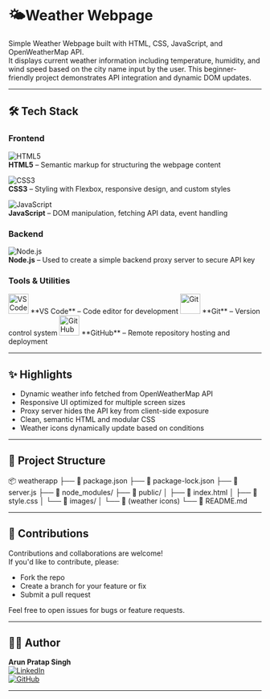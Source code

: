 # 🌤️Weather Webpage

Simple Weather Webpage built with HTML, CSS, JavaScript, and OpenWeatherMap API.  
It displays current weather information including temperature, humidity, and wind speed based on the city name input by the user. This beginner-friendly project demonstrates API integration and dynamic DOM updates.

---

## 🛠️ Tech Stack

### Frontend  
![HTML5](https://img.shields.io/badge/HTML5-E34F26?style=for-the-badge&logo=html5&logoColor=white)  
**HTML5** – Semantic markup for structuring the webpage content  

![CSS3](https://img.shields.io/badge/CSS3-1572B6?style=for-the-badge&logo=css3&logoColor=white)  
**CSS3** – Styling with Flexbox, responsive design, and custom styles  

![JavaScript](https://img.shields.io/badge/JavaScript-F7DF1E?style=for-the-badge&logo=javascript&logoColor=black)  
**JavaScript** – DOM manipulation, fetching API data, event handling  

### Backend  
![Node.js](https://img.shields.io/badge/Node.js-339933?style=for-the-badge&logo=nodedotjs&logoColor=white)  
**Node.js** – Used to create a simple backend proxy server to secure API key  

### Tools & Utilities  

<img src="https://cdn.jsdelivr.net/gh/devicons/devicon/icons/vscode/vscode-original.svg" alt="VS Code" width="40" height="40" />  
**VS Code** – Code editor for development  

<img src="https://cdn.jsdelivr.net/gh/devicons/devicon/icons/git/git-original.svg" alt="Git" width="40" height="40" />  
**Git** – Version control system  

<img src="https://cdn.jsdelivr.net/gh/devicons/devicon/icons/github/github-original.svg" alt="GitHub" width="40" height="40" />  
**GitHub** – Remote repository hosting and deployment  

---

## ✨ Highlights

- Dynamic weather info fetched from OpenWeatherMap API  
- Responsive UI optimized for multiple screen sizes  
- Proxy server hides the API key from client-side exposure  
- Clean, semantic HTML and modular CSS  
- Weather icons dynamically update based on conditions  

---

## 📁 Project Structure

📦 weatherapp
├── 📄 package.json
├── 📄 package-lock.json
├── 📄 server.js
├── 📁 node_modules/
├── 📁 public/
│   ├── 📄 index.html
│   ├── 📄 style.css
│   └── 📁 images/
│       └── 📄 (weather icons)
└── 📄 README.md


---

## 👥 Contributions

Contributions and collaborations are welcome!  
If you'd like to contribute, please:

- Fork the repo  
- Create a branch for your feature or fix  
- Submit a pull request  

Feel free to open issues for bugs or feature requests.

---

## 👨‍💻 Author

**Arun Pratap Singh**  
[![LinkedIn](https://img.shields.io/badge/LinkedIn-Arun%20Pratap%20Singh-blue?style=flat-square&logo=linkedin)](https://www.linkedin.com/in/arun-pratap-singh09/)  
[![GitHub](https://img.shields.io/badge/GitHub-gitarun009-black?style=flat-square&logo=github)](https://github.com/gitarun009)

---
